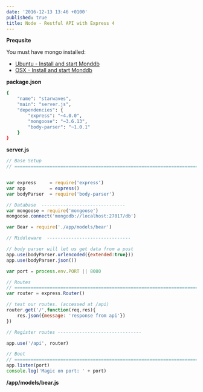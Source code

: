 ```yaml
---
date: '2016-12-13 13:46 +0100'
published: true
title: Node - Restful API with Express 4
---
```


**Prequsite**

You must have mongo installed:

* [Ubuntu - Install and start Monddb](http://develdoe.com/2016/ubuntu-mongo-db-ce/) 
* [OSX - Install and start Monddb](http://develdoe.com/2016/osx-mongo-db/)

**package.json**

```bash
{
    "name": "starwaves",
    "main": "server.js",
    "dependencies": {
        "express": "~4.0.0",
        "mongoose": "~3.6.13",
        "body-parser": "~1.0.1"
    }
}
```

**server.js**

```js
// Base Setup
// =============================================================================


var express     = require('express')
var app         = express()
var bodyParser  = require('body-parser')

// Database  -------------------------------
var mongoose = require('mongoose')
mongoose.connect('mongodb://localhost:27017/db')

var Bear = require('./app/models/bear')

// Middleware  -------------------------------

// body parser will let us get data from a post
app.use(bodyParser.urlencoded({extended:true}))
app.use(bodyParser.json())

var port = process.env.PORT || 8080

// Routes
// =============================================================================
var router = express.Router()

// test our routes. (accessed at /api)
router.get('/',function(req,res){
    res.json({message: 'response from api'})
})

// Register routes -------------------------------

app.use('/api', router)

// Boot
// =============================================================================
app.listen(port)
console.log('Magic on port: ' + port)
```

**/app/models/bear.js**

```js

